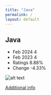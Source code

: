 ```yaml
---
title: "Java"
permalink: /
layout: default
---
```


## Java
* Feb 2024 4
* Feb 2023 4
* Ratings 8.88%
* Change -4.33%

![alt text][logo3]

[logo3]: https://www.tiobe.com/wp-content/themes/tiobe/tiobe-index/images/Java.png

[Additional info](https://www.java.com/)
